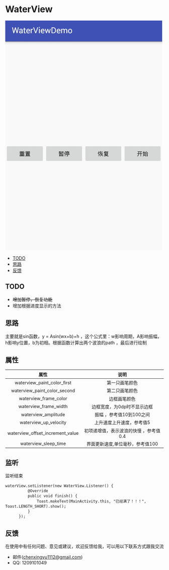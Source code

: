 # WaterView

![image](https://github.com/LongMaoC/WaterView/blob/master/gif/waterview.gif)

* [TODO](#user-content-TODO)
* [思路](#user-content-思路)
* [反馈](#user-content-属性)


## TODO
* ~~增加暂停，恢复功能~~
* 增加根据进度显示的方法

## 思路
主要就是sin函数，y = Asin(wx+b)+h ，这个公式里：w影响周期，A影响振幅，h影响y位置，b为初相。根据函数计算出两个波浪的path ，最后进行绘制


## 属性

| 属性                          | 说明                            |
| :---------------------------: |:-------------------------------:|
| waterview_paint_color_first   |  第一只画笔颜色    |
| waterview_paint_color_second   | 第二只画笔颜色 |
| waterview_frame_color   | 边框画笔颜色 |
| waterview_frame_width   | 边框宽度，为0dp时不显示边框 |
| waterview_amplitude     | 振幅 ，参考值10到100之间        |
| waterview_up_velocity   | 上升速度上升速度，参考值5     |
| waterview_offset_increment_value   | 初项递增值，表示波浪的快慢 ，参考值0.4    |
| waterview_sleep_time   | 界面更新速度,单位毫秒，参考值100     |

## 监听

监听结束
```
waterView.setListener(new WaterView.Listener() {
          @Override
          public void finish() {
              Toast.makeText(MainActivity.this, "已经满了！！！", Toast.LENGTH_SHORT).show();
          }
      });
```

## 反馈

在使用中有任何问题、意见或建议，欢迎反馈给我，可以用以下联系方式跟我交流

* 邮件(chenxingyu1112@gmail.com)
* QQ: 1209101049



 
 
